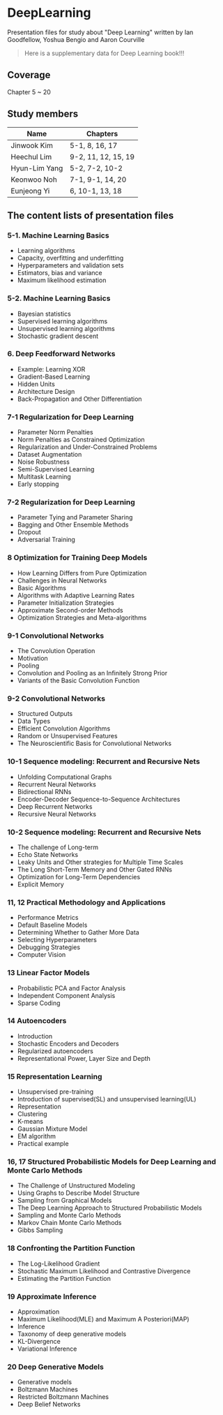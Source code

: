# DeepLearning
Presentation files for study about "Deep Learning" written by Ian Goodfellow, Yoshua Bengio and Aaron Courville

> Here is a supplementary data for Deep Learning book!!!

## Coverage
Chapter 5 ~ 20

## Study members
Name | Chapters
------------ | -------------
Jinwook Kim | 5-1, 8, 16, 17
Heechul Lim | 9-2, 11, 12, 15, 19
Hyun-Lim Yang | 5-2, 7-2, 10-2
Keonwoo Noh | 7-1, 9-1, 14, 20
Eunjeong Yi | 6, 10-1, 13, 18

## The content lists of presentation files

### 5-1. Machine Learning Basics
- Learning algorithms
- Capacity, overfitting and underfitting
- Hyperparameters and validation sets
- Estimators, bias and variance
- Maximum likelihood estimation

### 5-2. Machine Learning Basics
- Bayesian statistics
- Supervised learning algorithms
- Unsupervised learning algorithms
- Stochastic gradient descent

### 6. Deep Feedforward Networks
- Example: Learning XOR
- Gradient-Based Learning
- Hidden Units
- Architecture Design
- Back-Propagation and Other Differentiation

### 7-1 Regularization for Deep Learning
- Parameter Norm Penalties
- Norm Penalties as Constrained Optimization
- Regularization and Under-Constrained Problems
- Dataset Augmentation
- Noise Robustness
- Semi-Supervised Learning
- Multitask Learning
- Early stopping

### 7-2 Regularization for Deep Learning
- Parameter Tying and Parameter Sharing
- Bagging and Other Ensemble Methods
- Dropout
- Adversarial Training

### 8 Optimization for Training Deep Models
- How Learning Differs from Pure Optimization
- Challenges in Neural Networks 
- Basic Algorithms
- Algorithms with Adaptive Learning Rates
- Parameter Initialization Strategies
- Approximate Second-order Methods
- Optimization Strategies and Meta-algorithms

### 9-1 Convolutional Networks
- The Convolution Operation
- Motivation
- Pooling
- Convolution and Pooling as an Infinitely Strong Prior
- Variants of the Basic Convolution Function

### 9-2 Convolutional Networks
- Structured Outputs
- Data Types
- Efficient Convolution Algorithms
- Random or Unsupervised Features
- The Neuroscientific Basis for Convolutional Networks

### 10-1 Sequence modeling: Recurrent and Recursive Nets
- Unfolding Computational Graphs
- Recurrent Neural Networks
- Bidirectional RNNs
- Encoder-Decoder Sequence-to-Sequence Architectures
- Deep Recurrent Networks
- Recursive Neural Networks

### 10-2 Sequence modeling: Recurrent and Recursive Nets
- The challenge of Long-term 
- Echo State Networks
- Leaky Units and Other strategies for Multiple Time Scales
- The Long Short-Term Memory and Other Gated RNNs
- Optimization for Long-Term Dependencies
- Explicit Memory

### 11, 12 Practical Methodology and Applications
- Performance Metrics
- Default Baseline Models
- Determining Whether to Gather More Data
- Selecting Hyperparameters
- Debugging Strategies
- Computer Vision

### 13 Linear Factor Models
- Probabilistic PCA and Factor Analysis
- Independent Component Analysis
- Sparse Coding

### 14 Autoencoders
- Introduction
- Stochastic Encoders and Decoders
- Regularized autoencoders
- Representational Power, Layer Size and Depth

### 15 Representation Learning
- Unsupervised pre-training
- Introduction of supervised(SL) and unsupervised learning(UL)
- Representation
- Clustering
- K-means
- Gaussian Mixture Model
- EM algorithm
- Practical example

### 16, 17 Structured Probabilistic Models for Deep Learning and Monte Carlo Methods
- The Challenge of Unstructured Modeling
- Using Graphs to Describe Model Structure
- Sampling from Graphical Models
- The Deep Learning Approach to Structured Probabilistic Models
- Sampling and Monte Carlo Methods
- Markov Chain Monte Carlo Methods
- Gibbs Sampling

### 18 Confronting the Partition Function
- The Log-Likelihood Gradient
- Stochastic Maximum Likelihood and Contrastive Divergence
- Estimating the Partition Function

### 19 Approximate Inference
- Approximation
- Maximum Likelihood(MLE) and Maximum A Posteriori(MAP)
- Inference
- Taxonomy of deep generative models
- KL-Divergence
- Variational Inference

### 20 Deep Generative Models
- Generative models
- Boltzmann Machines
- Restricted Boltzmann Machines
- Deep Belief Networks
